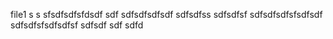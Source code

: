 file1 
s s
sfsdfsdfsfdsdf
sdf
sdfsdfsdfsdf
sdfsdfss
sdfsdfsf
sdfsdfsdfsfsdfsdf
sdfsdfsfsdfsdfsf
sdfsdf
sdf
sdfd
